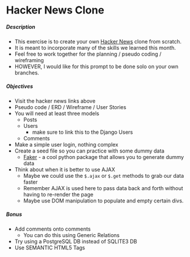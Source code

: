 # Hacker News Clone

##### Description

* This exercise is to create your own [Hacker News](http://news.ycombinator.com) clone from scratch. 
* It is meant to incorporate many of the skills we learned this month.
* Feel free to work together for the planning / pseudo coding / wireframing
* HOWEVER, I would like for this prompt to be done solo on your own branches. 

##### Objectives

* Visit the hacker news links above
* Pseudo code / ERD / Wireframe / User Stories
* You will need at least three models
	* Posts
	* Users
		* make sure to link this to the Django Users
	* Comments
* Make a simple user login, nothing complex
* Create a seed file so you can practice with some dummy data
	* [Faker](https://github.com/joke2k/faker) - a cool python package that allows you to generate dummy data
* Think about when it is better to use AJAX
	* Maybe we could use the `$.ajax` or `$.get` methods to grab our data faster
	* Remember AJAX is used here to pass data back and forth without having to re-render the page
	* Maybe use DOM manipulation to populate and empty certain divs. 

##### Bonus 

* Add comments onto comments
	* You can do this using Generic Relations
* Try using a PostgreSQL DB instead of SQLITE3 DB
* Use SEMANTIC HTML5 Tags







